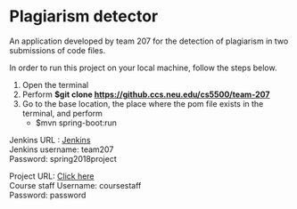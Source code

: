 # Plagiarism detector 

An application developed by team 207 for the detection of plagiarism in two submissions of code files.

In order to run this project on your local machine, follow the steps below.

1. Open the terminal
2. Perform **$git clone https://github.ccs.neu.edu/cs5500/team-207**
3. Go to the base location, the place where the pom file exists in the terminal, and perform
	* $mvn spring-boot:run


Jenkins URL : [Jenkins](http://ec2-18-222-73-94.us-east-2.compute.amazonaws.com:8080/)<br/>
Jenkins username: team207 <br/>
Password: spring2018project

Project URL: [Click here](http://ec2-52-91-227-186.compute-1.amazonaws.com:8080/#/)<br/>
Course staff Username: coursestaff <br/>
Password: password